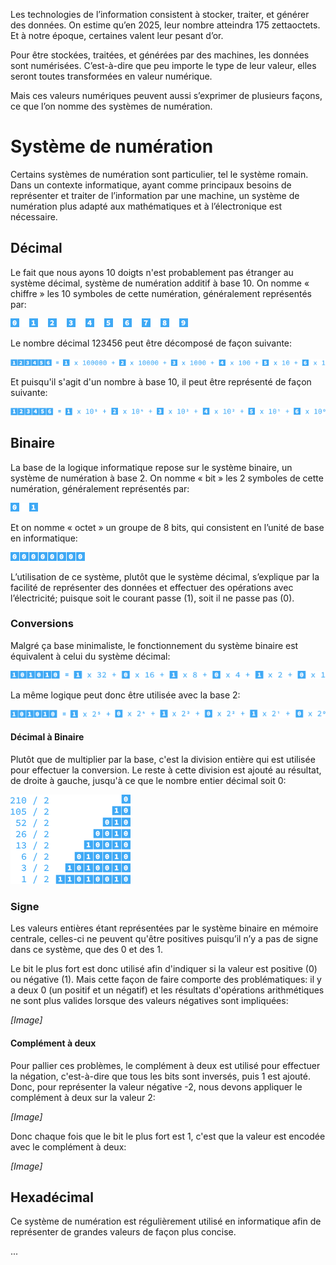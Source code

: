 Les technologies de l’information consistent à stocker, traiter, et générer des données. On estime qu’en 2025, leur nombre atteindra 175 zettaoctets. Et à notre époque, certaines valent leur pesant d’or.

Pour être stockées, traitées, et générées par des machines, les données sont numérisées. C’est-à-dire que peu importe le type de leur valeur, elles seront toutes transformées en valeur numérique.

Mais ces valeurs numériques peuvent aussi s’exprimer de plusieurs façons, ce que l’on nomme des systèmes de numération.

# Système de numération

Certains systèmes de numération sont particulier, tel le système romain. Dans un contexte informatique, ayant comme principaux besoins de représenter et traiter de l’information par une machine, un système de numération plus adapté aux mathématiques et à l’électronique est nécessaire.

## Décimal

Le fait que nous ayons 10 doigts n'est probablement pas étranger au système décimal, système de numération additif à base 10. On nomme « chiffre » les 10 symboles de cette numération, généralement représentés par:

![Décimal](Images/Decimal.png)

Le nombre décimal 123456 peut être décomposé de façon suivante:

![Décomposition](Images/DecimalDecomposition.png)

Et puisqu'il s'agit d'un nombre à base 10, il peut être représenté de façon suivante:

![Base 10](Images/DecimalBase.png)

## Binaire

La base de la logique informatique repose sur le système binaire, un système de numération à base 2. On nomme « bit » les 2 symboles de cette numération, généralement représentés par:

![Binaire](Images/Binary.png)

Et on nomme « octet » un groupe de 8 bits, qui consistent en l’unité de base en informatique:

![Octet](Images/Byte.png)

L’utilisation de ce système, plutôt que le système décimal, s’explique par la facilité de représenter des données et effectuer des opérations avec l’électricité; puisque soit le courant passe (1), soit il ne passe pas (0).

### Conversions

Malgré ça base minimaliste, le fonctionnement du système binaire est équivalent à celui du système décimal:

![Décomposition](Images/BinaryDecomposition.png)

La même logique peut donc être utilisée avec la base 2:

![Décomposition](Images/BinaryBase.png)

#### Décimal à Binaire

Plutôt que de multiplier par la base, c'est la division entière qui est utilisée pour effectuer la conversion. Le reste à cette division est ajouté au résultat, de droite à gauche, jusqu'à ce que le nombre entier décimal soit 0:

![Conversion](Images/DecToBin.png)

### Signe

Les valeurs entières étant représentées par le système binaire en mémoire centrale, celles-ci ne peuvent qu'être positives puisqu’il n’y a pas de signe dans ce système, que des 0 et des 1.

Le bit le plus fort est donc utilisé afin d'indiquer si la valeur est positive (0) ou négative (1). Mais cette façon de faire comporte des problématiques: il y a deux 0 (un positif et un négatif) et les résultats d'opérations arithmétiques ne sont plus valides lorsque des valeurs négatives sont impliquées:

*[Image]*

#### Complément à deux

Pour pallier ces problèmes, le complément à deux est utilisé pour effectuer la négation, c'est-à-dire que tous les bits sont inversés, puis 1 est ajouté. Donc, pour représenter la valeur négative -2, nous devons appliquer le complément à deux sur la valeur 2:

*[Image]*

Donc chaque fois que le bit le plus fort est 1, c'est que la valeur est encodée avec le complément à deux:

*[Image]*

## Hexadécimal

Ce système de numération est régulièrement utilisé en informatique afin de représenter de grandes valeurs de façon plus concise.

...
